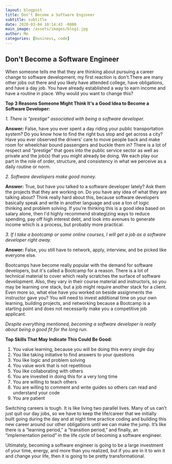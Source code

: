 ```yaml
---
layout: blogpost
title: Don't Become a Software Engineer
subtitle: subtitle
date: 2020-03-04 10:14:43 -0800
main_image: /assets/images/blog1.jpg
author: Me
categories: [business, code]
---
```

## Don't Become a Software Engineer

When someone tells me that they are thinking about pursuing a career change to software development, my first reaction is don't.There are many other jobs out there and you likely have attended college, have obligations, and have a day job. You have already established a way to earn income and have a routine in place. Why would you want to change this?

**Top 3 Reasons Someone Might Think It's a Good Idea to Become a Software Developer:**

*1. There is "prestige" associated with being a software developer.*

**Answer:** False, have you ever spent a day riding your public transportation system? Do you know how to find the right bus stop and get across a city? Have you ever observed the drivers’ care to move people back and make room for wheelchair bound passengers and buckle them in? There is a lot of respect and “prestige” that goes into the public service sector as well as private and the job(s) that you might already be doing. We each play our part in the role of order, structure, and consistency in what we perceive as a daily routine or norm.

*2. Software developers make good money.*

**Answer:** True, but have you talked to a software developer lately? Ask them the projects that they are working on. Do you have any idea of what they are talking about? Think really hard about this, because software developers basically speak and write in another language and use a ton of logic thinking and problem solving. If you're thinking this is a good idea based on salary alone, then I'd highly recommend strategizing ways to reduce spending, pay off high interest debt, and look into avenues to generate income which is a process, but probably more practical.

*3. If I take a bootcamp or some online courses, I will get a job as a software developer right away.*

**Answer:** False, you still have to network, apply, interview, and be picked like everyone else.

Bootcamps have become really popular with the demand for software developers, but it's called a Bootcamp for a reason. There is a lot of technical material to cover which really scratches the surface of software development. Also, they vary in their course material and instructors, so you may be learning one stack, but a job might require another stack for a client. Even more so, what else have you worked on beside assignments the instructor gave you? You will need to invest additional time on your own learning, building projects, and networking because a Bootcamp is a starting point and does not necessarily make you a competitive job applicant.

*Despite everything mentioned, becoming a software developer is really about being a good fit for the long run.*

**Top Skills That May Indicate This Could Be Good:**

1. You value learning, because you will be doing this every single day
2. You like taking initiative to find answers to your questions
3. You like logic and problem solving
4. You value work that is not repetitious
5. You like collaborating with others
6. You are invested in doing this for a very long time
7. You are willing to teach others
8. You are willing to comment and write guides so others can read and understand your code
9. You are patient

Switching careers is tough. It is like living two parallel lives. Many of us can’t just quit our day jobs, so we have to keep the life/career that we initially built going during the day and at night time practice coding and building this new career around our other obligations until we can make the jump. It’s like there is a “learning period,” a “transition period,” and finally, an “implementation period” in the life cycle of becoming a software engineer.

Ultimately, becoming a software engineer is going to be a large investment of your time, energy, and more than you realized, but if you are in it to win it and change your life, then it is going to be pretty transformational. 
